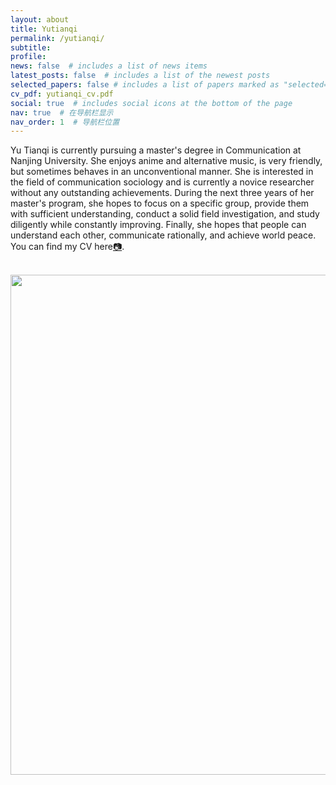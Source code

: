 ```yaml
---
layout: about
title: Yutianqi
permalink: /yutianqi/
subtitle: 
profile:
news: false  # includes a list of news items
latest_posts: false  # includes a list of the newest posts
selected_papers: false # includes a list of papers marked as "selected={true}"
cv_pdf: yutianqi_cv.pdf
social: true  # includes social icons at the bottom of the page
nav: true  # 在导航栏显示
nav_order: 1  # 导航栏位置
---
```


Yu Tianqi is currently pursuing a master's degree in Communication at Nanjing University. She enjoys anime and alternative music, is very friendly, but sometimes behaves in an unconventional manner. She is interested in the field of communication sociology and is currently a novice researcher without any outstanding achievements. During the next three years of her master's program, she hopes to focus on a specific group, provide them with sufficient understanding, conduct a solid field investigation, and study diligently while constantly improving. Finally, she hopes that people can understand each other, communicate rationally, and achieve world peace. You can find my CV here[📷](assets/pdf/yutianqi_cv.pdf).


<br>

<a href="https://github.com/SocratesClub/SocratesClub.github.io/edit/master/_pages/about.md">
  <img src="https://user-images.githubusercontent.com/543384/192227995-fdb3a693-2f68-4dc4-b9bd-06053066322f.png" width = "800" align="middle" />
</a>

<br>
